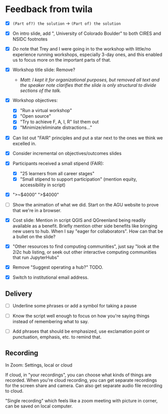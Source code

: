 # Feedback from twila

- [x] `(Part of?) the solution` -> `(Part of) the solution`

- [x] On intro slide, add ", University of Colorado Boulder" to both CIRES and NSIDC
  footnotes

- [x] _Do_ note that Trey and I were going in to the workshop with little/no experience
  running workshops, especially 3-day ones, and this enabled us to focus more on the
  important parts of that.

- [x] Workshop title slide: Remove?
    - _Matt: I kept it for organizational purposes, but removed all text and the speaker
        note clarifies that the slide is only structural to divide sections of the
        talk._

- [x] Workshop objectives:
  - [x] "Run a virtual workshop"
  - [x] "Open source"
  - [x] "Try to achieve F, A, I, R" list them out
  - [x] "Minimize/eliminate distractions..."
- [x] Can list out "FAIR" principles and put a star next to the ones
  we think we excelled in.

- [x] Consider incremental on objectives/outcomes slides

- [x] Participants received a small stipend (FAIR):
  - [x] "25 learners from all career stages"
  - [x] "Small stipend to support participation" (mention equity, accessibility in script)

- [x] ">~$4000" ">$4000"

- [ ] Show the animation of what we did. Start on the AGU website to prove that we're in a
  browser.

- [x] Cost slide: Mention in script QGIS and QGreenland being readily available as a
  benefit. Briefly mention other side benefits like bringing new users to hub. When I
  say "eager for collaborators". How can that be a bullet on the slide?

- [x] "Other resources to find computing communities", just say "look at the 2i2c hub
  listing, or seek out other interactive computing communities that run JupyterHubs"

- [x] Remove "Suggest operating a hub?" TODO.

- [x] Switch to institutional email address.


## Delivery

- [ ] Underline some phrases or add a symbol for taking a pause

- [ ] Know the script well enough to focus on how you're saying things instead of
  remembering what to say.

- [ ] Add phrases that should be emphasized, use exclamation point or punctuation, emphasis,
  etc. to remind that.


## Recording

In Zoom: Settings, local or cloud

If cloud, in "your recordings", you can choose what kinds of things are recorded. When
you're cloud recording, you can get separate recordings for the screen share and camera.
Can also get separate audio file recording to cloud.

"Single recording" which feels like a zoom meeting with picture in corner, can be saved
on local computer.
